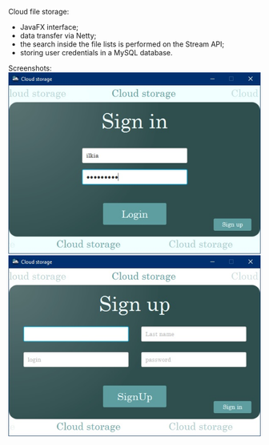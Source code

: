 Cloud file storage:
- JavaFX interface;
- data transfer via Netty;
- the search inside the file lists is performed on the Stream API;
- storing user credentials in a MySQL database.

Screenshots:
![SignIn form](/dir/CloudSignIn.jpg)
![SignUp form](/dir/CloudSignUp.jpg)
